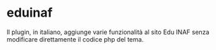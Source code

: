 # eduinaf
Il plugin, in italiano, aggiunge varie funzionalità al sito Edu INAF senza modificare direttamente il codice php del tema.
